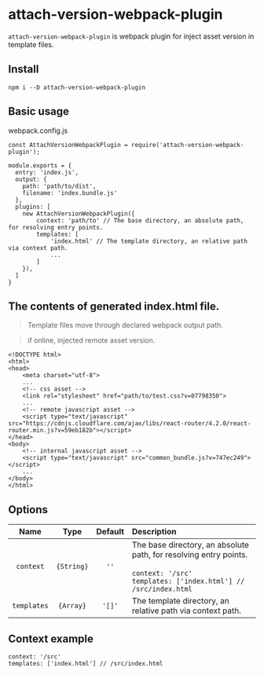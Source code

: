 
# attach-version-webpack-plugin

`attach-version-webpack-plugin` is webpack plugin for inject asset version in template files.


## Install

```
npm i --D attach-version-webpack-plugin
```

## Basic usage

webpack.config.js

```
const AttachVersionWebpackPlugin = require('attach-version-webpack-plugin');

module.exports = {
  entry: 'index.js',
  output: {
    path: 'path/to/dist',
    filename: 'index.bundle.js'
  },
  plugins: [
    new AttachVersionWebpackPlugin({
        context: 'path/to' // The base directory, an absolute path, for resolving entry points.
        templates: [
            'index.html' // The template directory, an relative path via context path.
            ...
        ]
    }),
  ]
}
```

## The contents of generated index.html file.

> Template files move through declared webpack output path.

> if online, injected remote asset version.

```
<!DOCTYPE html>
<html>
<head>
    <meta charset="utf-8">
    ...
    <!-- css asset -->
    <link rel="stylesheet" href="path/to/test.css?v=07798350">
    ...
    <!-- remote javascript asset -->
    <script type="text/javascript" src="https://cdnjs.cloudflare.com/ajax/libs/react-router/4.2.0/react-router.min.js?v=59eb182b"></script>
</head>
<body>
    <!-- internal javascript asset -->
	<script type="text/javascript" src="common_bundle.js?v=747ec249"></script>
	...
</body>
</html>
```

## Options

|Name|Type|Default|Description|
|:--:|:--:|:-----:|:----------|
|`context`|`{String}`|`''`|The base directory, an absolute path, for resolving entry points.<br/><br/>```context: '/src'```<br>```templates: ['index.html'] // /src/index.html```|
|`templates`|`{Array}`|`'[]'`|The template directory, an relative path via context path.|


## Context example

```
context: '/src'
templates: ['index.html'] // /src/index.html
```



